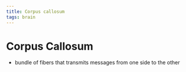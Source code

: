 ```yaml
---
title: Corpus callosum
tags: brain
---
```


# Corpus Callosum
- bundle of fibers that transmits messages from one side to the other














